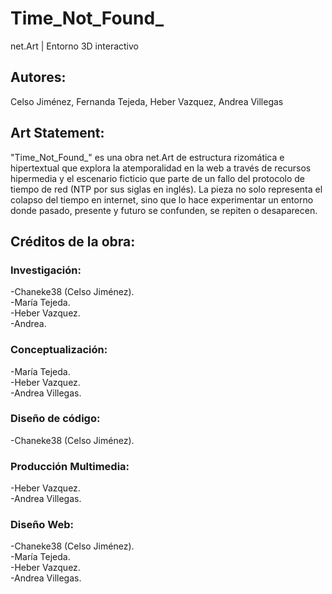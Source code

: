 # Time_Not_Found_
net.Art | Entorno 3D interactivo
## Autores:  
Celso Jiménez, Fernanda Tejeda, Heber Vazquez, Andrea Villegas
## Art Statement:  
"Time_Not_Found_" es una obra net.Art de estructura rizomática e hipertextual que explora la atemporalidad en la web a través de recursos hipermedia y el escenario ficticio que parte de un fallo del protocolo de tiempo de red (NTP por sus siglas en inglés). La pieza no solo representa el colapso del tiempo en internet, sino que lo hace experimentar un entorno donde pasado, presente y futuro se confunden, se repiten o desaparecen. 

## Créditos de la obra:  

### Investigación:  
-Chaneke38 (Celso Jiménez).  
-María Tejeda.  
-Heber Vazquez.  
-Andrea.  
  
### Conceptualización:  
-María Tejeda.  
-Heber Vazquez.  
-Andrea Villegas.  
  
### Diseño de código:  
-Chaneke38 (Celso Jiménez).
  
### Producción Multimedia:  
-Heber Vazquez.  
-Andrea Villegas.  
  
### Diseño Web:  
-Chaneke38 (Celso Jiménez).  
-María Tejeda.  
-Heber Vazquez.  
-Andrea Villegas.  
